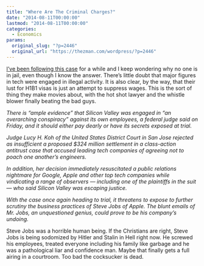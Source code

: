 ```yaml
---
title: "Where Are The Criminal Charges?"
date: "2014-08-11T00:00:00"
lastmod: "2014-08-11T00:00:00"
categories:
  - Economics
params:
  original_slug: "?p=2446"
  original_url: "https://thezman.com/wordpress/?p=2446"
---
```


<a
href="http://mobile.nytimes.com/2014/08/09/technology/settlement-rejected-in-silicon-valley-hiring-case.html?referrer=&amp;_r=0"
rel="noopener noreferrer" target="_blank">I’ve been following this
case</a> for a while and I keep wondering why no one is in jail, even
though I know the answer. There’s little doubt that major figures in
tech were engaged in illegal activity. It is also clear, by the way,
that their lust for H1B1 visas is just an attempt to suppress wages.
This is the sort of thing they make movies about, with the hot shot
lawyer and the whistle blower finally beating the bad guys.

*There is “ample evidence” that Silicon Valley was engaged in “an
overarching conspiracy” against its own employees, a federal judge said
on Friday, and it should either pay dearly or have its secrets exposed
at trial.*

*Judge Lucy H. Koh of the United States District Court in San Jose
rejected as insufficient a proposed $324 million settlement in a
class-action antitrust case that accused leading tech companies of
agreeing not to poach one another’s engineers.*

*In addition, her decision immediately resuscitated a public relations
nightmare for Google, Apple and other top tech companies while
vindicating a range of observers — including one of the plaintiffs in
the suit — who said Silicon Valley was escaping justice.*

*With the case once again heading to trial, it threatens to expose to
further scrutiny the business practices of Steve Jobs of Apple. The
blunt emails of Mr. Jobs, an unquestioned genius, could prove to be his
company’s undoing.*

Steve Jobs was a horrible human being. If the Christians are right,
Steve Jobs is being sodomized by Hitler and Stalin in Hell right now. He
screwed his employees, treated everyone including his family like
garbage and he was a pathological liar and confidence man. Maybe that
finally gets a full airing in a courtroom. Too bad the cocksucker is
dead.
